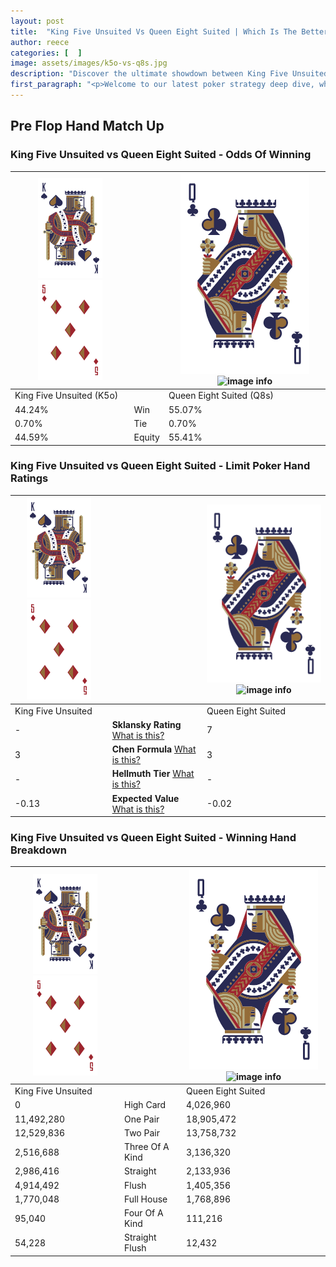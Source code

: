 ```yaml
---
layout: post
title:  "King Five Unsuited Vs Queen Eight Suited | Which Is The Better Hand In Poker? A Complete Guide"
author: reece
categories: [  ]
image: assets/images/k5o-vs-q8s.jpg
description: "Discover the ultimate showdown between King Five Unsuited and Queen Eight Suited in poker! Uncover the odds, strategies, and scenarios where one hand triumphs over the other. Get ready to up your poker game with this thrilling analysis."
first_paragraph: "<p>Welcome to our latest poker strategy deep dive, where we're pitting two distinct hands against each other in a high-stakes showdown: King Five Unsuited vs Queen Eight Suited.</p><p>In the dynamic world of poker, every decision counts, and knowing which hand holds the upper hand is key to your success at the table.</p><p>In this article, we'll dissect these two hands, explore the scenarios where one dominates the other, and equip you with the knowledge to make strategic choices that can tip the odds in your favor.</p><p>Get ready to unravel the intriguing dynamics of these poker hands and elevate your game to new heights.</p>"
---
```




[comment]: # (sp0)

## Pre Flop Hand Match Up

<div class="table hand-ratings" markdown="1"> 



### King Five Unsuited vs Queen Eight Suited - Odds Of Winning


    
| ![image info](assets/images/hand1/K.png) ![image info](assets/images/hand1/5o.png) |  | ![image info](assets/images/hand2/Q.png) ![image info](assets/images/hand2/8s.png) |
| -------- | -------- | -------- |
| King Five Unsuited (K5o) |  | Queen Eight Suited (Q8s) |
| 44.24% | Win | 55.07% |
| 0.70% | Tie | 0.70% |
| 44.59% | Equity | 55.41% |




[comment]: # (sp1)



### King Five Unsuited vs Queen Eight Suited - Limit Poker Hand Ratings


    
| ![image info](assets/images/hand1/K.png) ![image info](assets/images/hand1/5o.png) |  | ![image info](assets/images/hand2/Q.png) ![image info](assets/images/hand2/8s.png) |
| -------- | -------- | -------- |
| King Five Unsuited |  | Queen Eight Suited |
| - | **Sklansky Rating** [What is this?](/sklansky-rating-explained) | 7 |
| 3 | **Chen Formula** [What is this?](/chen-formula-explained) | 3 |
| - | **Hellmuth Tier** [What is this?](/Hellmuth-tier-explained) | - |
| -0.13 | **Expected Value** [What is this?](/expected-value-explained) | -0.02 |




[comment]: # (sp2)



### King Five Unsuited vs Queen Eight Suited - Winning Hand Breakdown


    
| ![image info](assets/images/hand1/K.png) ![image info](assets/images/hand1/5o.png) |  | ![image info](assets/images/hand2/Q.png) ![image info](assets/images/hand2/8s.png) |
| -------- | -------- | -------- |
| King Five Unsuited |  | Queen Eight Suited |
| 0 | High Card | 4,026,960 |
| 11,492,280 | One Pair | 18,905,472 |
| 12,529,836 | Two Pair | 13,758,732 |
| 2,516,688 | Three Of A Kind | 3,136,320 |
| 2,986,416 | Straight | 2,133,936 |
| 4,914,492 | Flush | 1,405,356 |
| 1,770,048 | Full House | 1,768,896 |
| 95,040 | Four Of A Kind | 111,216 |
| 54,228 | Straight Flush | 12,432 |




[comment]: # (sp3)



</div>

[comment]: # (sp4)



[comment]: # (sp5)

